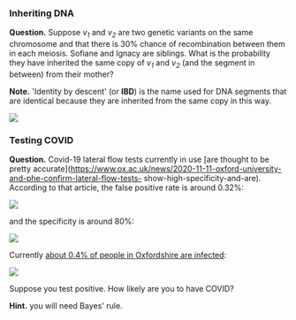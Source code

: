 ### Inheriting DNA

**Question.** Suppose <em>v<sub>1</sub></em> and <em>v<sub>2</sub></em> are two genetic variants on
the same chromosome and that there is 30% chance of recombination between them in each meiosis.
Sofiane and Ignacy are siblings. What is the probability they have inherited the same copy of
<em>v<sub>1</sub></em> and <em>v<sub>2</sub></em> (and the segment in between) from their mother?

**Note.** 'Identity by descent' (or **IBD**) is the name used for DNA segments that are identical because they are inherited from the same copy in this way.

<img src="https://render.githubusercontent.com/render/math?math=P(IBD) = P(v_1 \text{inherited IBD, and no recombination}) = P(\text{no recombination}|v_1 \text{inherited IBD}) \cdot P(\text{IBD at $v1$}) = P(\text{no recombination}) \cdot 0.5 = 0.7 * 0.5 = 0.35">

### Testing COVID

**Question.** Covid-19 lateral flow tests currently in use [are thought to be pretty
accurate](https://www.ox.ac.uk/news/2020-11-11-oxford-university-and-phe-confirm-lateral-flow-tests-
 show-high-specificity-and-are). According to that article, the false positive rate is around 0.32%:

<img src="https://render.githubusercontent.com/render/math?math=P(\text{positive}|\text{not infected}) = 0.0032">

and the specificity is around 80%:

<img src="https://render.githubusercontent.com/render/math?math=P(\text{positive}|\text{infected}) = 0.8">

Currently [about 0.4% of people in Oxfordshire are infected](https://phdashboard.oxfordshire.gov.uk):

<img src="https://render.githubusercontent.com/render/math?math=P(\text{infected}) = 0.004">

Suppose you test positive.  How likely are you to have COVID?

**Hint.** you will need Bayes' rule.
